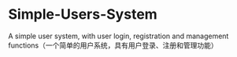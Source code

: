 # Simple-Users-System
A simple user system, with user login, registration and management functions（一个简单的用户系统，具有用户登录、注册和管理功能）
